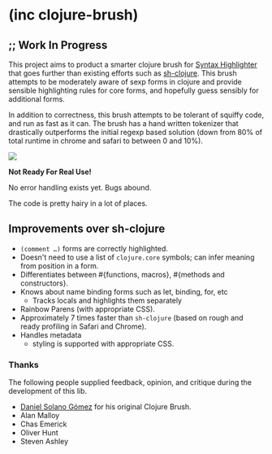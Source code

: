 # (inc clojure-brush)

## ;; Work In Progress

This project aims to product a smarter clojure brush for [Syntax Highlighter](https://github.com/alexgorbatchev/SyntaxHighlighter) that goes further than existing efforts such as [sh-clojure](https://github.com/sattvik/sh-clojure). This brush attempts to be moderately aware of sexp forms in clojure and provide sensible highlighting rules for core forms, and hopefully guess sensibly for additional forms. 

In addition to correctness, this brush attempts to be tolerant of squiffy code, and run as fast as it can. The brush has a hand written tokenizer that drastically outperforms the initial regexp based solution (down from 80% of total runtime in chrome and safari to between 0 and 10%).

<img src="http://media.brehaut.net/files/tmp/clojure-brush.png">

**Not Ready For Real Use!** 

No error handling exists yet. Bugs abound.

The code is pretty hairy in a lot of places.

## Improvements over sh-clojure

 * `(comment …)` forms are correctly highlighted.
 * Doesn't need to use a list of `clojure.core` symbols; can infer meaning from position in a form.
 * Differentiates between #{functions, macros}, #{methods and constructors}.
 * Knows about name binding forms such as let, binding, for, etc
    * Tracks locals and highlights them separately
 * Rainbow Parens (with appropriate CSS).
 * Approximately 7 times faster than `sh-clojure` (based on rough and ready profiling in Safari and Chrome).
 * Handles metadata
    * styling is supported with appropriate CSS.

### Thanks

The following people supplied feedback, opinion, and critique during the development of this lib.

 * [Daniel Solano Gómez](http://www.deepbluelambda.org/) for his original Clojure Brush.
 * Alan Malloy
 * Chas Emerick
 * Oliver Hunt 
 * Steven Ashley
